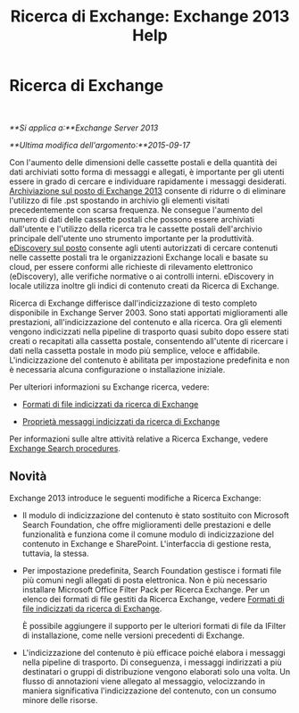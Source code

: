 ﻿---
title: 'Ricerca di Exchange: Exchange 2013 Help'
TOCTitle: Ricerca di Exchange
ms:assetid: 967e2a13-4e54-486a-ac22-08768674abbb
ms:mtpsurl: https://technet.microsoft.com/it-it/library/Bb232132(v=EXCHG.150)
ms:contentKeyID: 52063129
ms.date: 05/22/2018
mtps_version: v=EXCHG.150
ms.translationtype: MT
---

# Ricerca di Exchange

 

_**Si applica a:**Exchange Server 2013_

_**Ultima modifica dell'argomento:**2015-09-17_

Con l'aumento delle dimensioni delle cassette postali e della quantità dei dati archiviati sotto forma di messaggi e allegati, è importante per gli utenti essere in grado di cercare e individuare rapidamente i messaggi desiderati. [Archiviazione sul posto di Exchange 2013](in-place-archiving-in-exchange-2013-exchange-2013-help.md) consente di ridurre o di eliminare l'utilizzo di file .pst spostando in archivio gli elementi visitati precedentemente con scarsa frequenza. Ne consegue l'aumento del numero di dati delle cassette postali che possono essere archiviati dall'utente e l'utilizzo della ricerca tra le cassette postali dell'archivio principale dell'utente uno strumento importante per la produttività. [eDiscovery sul posto](in-place-ediscovery-exchange-2013-help.md) consente agli utenti autorizzati di cercare contenuti nelle cassette postali tra le organizzazioni Exchange locali e basate su cloud, per essere conformi alle richieste di rilevamento elettronico (eDiscovery), alle verifiche normative o ai controlli interni. eDiscovery in locale utilizza inoltre gli indici di contenuto creati da Ricerca di Exchange.

Ricerca di Exchange differisce dall'indicizzazione di testo completo disponibile in Exchange Server 2003. Sono stati apportati miglioramenti alle prestazioni, all'indicizzazione del contenuto e alla ricerca. Ora gli elementi vengono indicizzati nella pipeline di trasporto quasi subito dopo essere stati creati o recapitati alla cassetta postale, consentendo all'utente di ricercare i dati nella cassetta postale in modo più semplice, veloce e affidabile. L'indicizzazione del contenuto è abilitata per impostazione predefinita e non è necessaria alcuna configurazione o installazione iniziale.

Per ulteriori informazioni su Exchange ricerca, vedere:

  - [Formati di file indicizzati da ricerca di Exchange](file-formats-indexed-by-exchange-search-exchange-2013-help.md)

  - [Proprietà messaggi indicizzati da ricerca di Exchange](message-properties-indexed-by-exchange-search-exchange-2013-help.md)

Per informazioni sulle altre attività relative a Ricerca Exchange, vedere [Exchange Search procedures](exchange-search-procedures-exchange-2013-help.md).

## Novità

Exchange 2013 introduce le seguenti modifiche a Ricerca Exchange:

  - Il modulo di indicizzazione del contenuto è stato sostituito con Microsoft Search Foundation, che offre miglioramenti delle prestazioni e delle funzionalità e funziona come il comune modulo di indicizzazione del contenuto in Exchange e SharePoint. L'interfaccia di gestione resta, tuttavia, la stessa.

  - Per impostazione predefinita, Search Foundation gestisce i formati file più comuni negli allegati di posta elettronica. Non è più necessario installare Microsoft Office Filter Pack per Ricerca Exchange. Per un elenco dei formati di file gestiti da Ricerca Exchange, vedere [Formati di file indicizzati da ricerca di Exchange](file-formats-indexed-by-exchange-search-exchange-2013-help.md).
    
    È possibile aggiungere il supporto per le ulteriori formati di file da IFilter di installazione, come nelle versioni precedenti di Exchange.

  - L'indicizzazione del contenuto è più efficace poiché elabora i messaggi nella pipeline di trasporto. Di conseguenza, i messaggi indirizzati a più destinatari o gruppi di distribuzione vengono elaborati solo una volta. Un flusso di annotazioni viene allegato al messaggio, velocizzando in maniera significativa l'indicizzazione del contenuto, con un consumo minore delle risorse.

